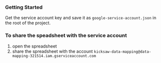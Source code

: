 ### Getting Started

Get the service account key and save it as `google-service-account.json` in the root of the project.

### To share the speadsheet with the service account

1. open the spreadsheet
1. share the spreadsheet with the account `kicksaw-data-mapping@data-mapping-321514.iam.gserviceaccount.com`
